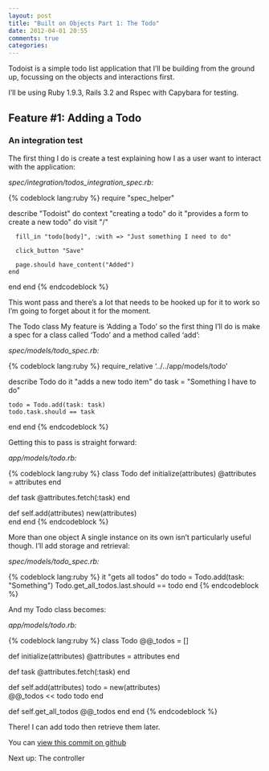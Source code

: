 ```yaml
---
layout: post
title: "Built on Objects Part 1: The Todo"
date: 2012-04-01 20:55
comments: true
categories: 
---
```

Todoist is a simple todo list application that I’ll be building from the ground up, focussing on the objects and interactions first.
<!-- more -->

I’ll be using Ruby 1.9.3, Rails 3.2 and Rspec with Capybara for testing.

## Feature #1: Adding a Todo

### An integration test
The first thing I do is create a test explaining how I as a user want to interact with the application:

*spec/integration/todos_integration_spec.rb:*

{% codeblock lang:ruby %}
require "spec_helper"

describe "Todoist" do
  context "creating a todo" do
    it "provides a form to create a new todo" do
      visit "/"
                                                                                                      
      fill_in "todo[body]", :with => "Just something I need to do"
    
      click_button "Save"
  
      page.should have_content("Added")
    end
  end 
end 
{% endcodeblock %}

This wont pass and there’s a lot that needs to be hooked up for it to work so I’m going to forget about it for the moment.

The Todo class
My feature is ‘Adding a Todo’ so the first thing I’ll do is make a spec for a class called ‘Todo’ and a method called ‘add’:

*spec/models/todo_spec.rb:*

{% codeblock lang:ruby %}
require_relative ‘../../app/models/todo’

describe Todo do
  it "adds a new todo item" do
    task = "Something I have to do"
      
    todo = Todo.add(task: task)
    todo.task.should == task
  end
end
{% endcodeblock %}

Getting this to pass is straight forward:

*app/models/todo.rb:*

{% codeblock lang:ruby %}
class Todo 
  def initialize(attributes)
    @attributes = attributes
  end 
    
  def task 
    @attributes.fetch(:task)
  end
  
  def self.add(attributes)
    new(attributes)   
  end
end
{% endcodeblock %}

More than one object
A single instance on its own isn’t particularly useful though.  I’ll add storage and retrieval:

*spec/models/todo_spec.rb:*

{% codeblock lang:ruby %}
it "gets all todos" do
  todo = Todo.add(task: "Something")
  Todo.get_all_todos.last.should == todo
end
{% endcodeblock %}

And my Todo class becomes: 

*app/models/todo.rb:*

{% codeblock lang:ruby %}
class Todo 
  @@_todos = []

  def initialize(attributes)
    @attributes = attributes
  end
    
  def task 
    @attributes.fetch(:task)
  end
  
  def self.add(attributes)
    todo = new(attributes)   
    @@_todos << todo
    todo
  end

  def self.get_all_todos
    @@_todos
  end
end
{% endcodeblock %}

There!  I can add todo then retrieve them later.

You can [view this commit on github](https://github.com/stevebartholomew/todoist/tree/77c29e49ae38a6b8ce3be2254b3809b43349fc18)

Next up: The controller
